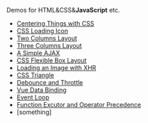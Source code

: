 Demos for HTML&CSS&**JavaScript** etc. 

- [Centering Things with CSS](centering-things-with-CSS.html)
- [CSS Loading Icon](CSS-loading-icon.html)
- [Two Columns Layout](two-columns-layout.html)
- [Three Columns Layout](three-columns-layout.html)
- [A Simple AJAX](a-simple-AJAX/a-simple-AJAX.html)
- [CSS Flexible Box Layout](CSS-flexible-box-layout.html)
- [Loading an Image with XHR](loading-an-image-with-XHR\loading-an-image-with-XHR.html)
- [CSS Triangle](CSS-triangle.html)
- [Debounce and Throttle](debounce-throttle.html)
- [Vue Data Binding](Vue-data-binding.html)
- [Event Loop](event-loop.html)
- [Function Excutor and Operator Precedence](function-executor-and-operator-precedence.html)
- [something]
